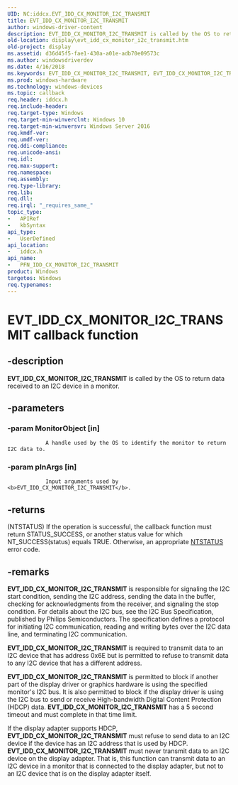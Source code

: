 ```yaml
---
UID: NC:iddcx.EVT_IDD_CX_MONITOR_I2C_TRANSMIT
title: EVT_IDD_CX_MONITOR_I2C_TRANSMIT
author: windows-driver-content
description: EVT_IDD_CX_MONITOR_I2C_TRANSMIT is called by the OS to return data received to an I2C device in a monitor.
old-location: display\evt_idd_cx_monitor_i2c_transmit.htm
old-project: display
ms.assetid: d36d45f5-fae1-430a-a01e-adb70e09573c
ms.author: windowsdriverdev
ms.date: 4/16/2018
ms.keywords: EVT_IDD_CX_MONITOR_I2C_TRANSMIT, EVT_IDD_CX_MONITOR_I2C_TRANSMIT callback, EvtIddCxMonitorI2cTransmit, EvtIddCxMonitorI2cTransmit callback function [Display Devices], PFN_IDD_CX_MONITOR_I2C_TRANSMIT, PFN_IDD_CX_MONITOR_I2C_TRANSMIT callback function pointer [Display Devices], display.evt_idd_cx_monitor_i2c_transmit, iddcx/EvtIddCxMonitorI2cTransmit
ms.prod: windows-hardware
ms.technology: windows-devices
ms.topic: callback
req.header: iddcx.h
req.include-header: 
req.target-type: Windows
req.target-min-winverclnt: Windows 10
req.target-min-winversvr: Windows Server 2016
req.kmdf-ver: 
req.umdf-ver: 
req.ddi-compliance: 
req.unicode-ansi: 
req.idl: 
req.max-support: 
req.namespace: 
req.assembly: 
req.type-library: 
req.lib: 
req.dll: 
req.irql: "_requires_same_"
topic_type:
-	APIRef
-	kbSyntax
api_type:
-	UserDefined
api_location:
-	iddcx.h
api_name:
-	PFN_IDD_CX_MONITOR_I2C_TRANSMIT
product: Windows
targetos: Windows
req.typenames: 
---
```


# EVT_IDD_CX_MONITOR_I2C_TRANSMIT callback function


## -description


<b>EVT_IDD_CX_MONITOR_I2C_TRANSMIT</b> is called by the OS to return data received to an I2C device in a monitor.


## -parameters




### -param MonitorObject [in]


                    
                A handle used by the OS to identify the monitor to return I2C data to.


### -param pInArgs [in]


                    
                Input arguments used by <b>EVT_IDD_CX_MONITOR_I2C_TRANSMIT</b>.


## -returns




(NTSTATUS) If the operation is successful, the callback function must return STATUS_SUCCESS, or another status value for which NT_SUCCESS(status) equals TRUE. Otherwise, an appropriate <a href="https://msdn.microsoft.com/7792201b-63bb-4db5-803d-2af02893d505">NTSTATUS</a> error code. 
                    




## -remarks



<b>EVT_IDD_CX_MONITOR_I2C_TRANSMIT</b> is responsible for signaling the I2C start condition, sending the I2C address, sending the data in the buffer, checking for acknowledgments from the receiver, and signaling the stop condition. For details about the I2C bus, see the I2C Bus Specification, published by Philips Semiconductors. The specification defines a protocol for initiating I2C communication, reading and writing bytes over the I2C data line, and terminating I2C
communication.


<b>EVT_IDD_CX_MONITOR_I2C_TRANSMIT</b> is required to transmit data to an I2C device that has address 0x6E but is permitted to refuse to transmit data to any I2C device that has a different address.


<b>EVT_IDD_CX_MONITOR_I2C_TRANSMIT</b> is permitted to block if another part of the display driver or graphics hardware is using the specified monitor's I2C bus. It is also permitted to block if the display driver is using the I2C bus to send or receive High-bandwidth Digital Content Protection (HDCP) data.
<b>EVT_IDD_CX_MONITOR_I2C_TRANSMIT</b> has a 5 second timeout and must complete in that time limit.

If the display adapter supports HDCP, <b>EVT_IDD_CX_MONITOR_I2C_TRANSMIT</b> must refuse to send data to an I2C device if the device has an I2C address that is used by HDCP.
<b>EVT_IDD_CX_MONITOR_I2C_TRANSMIT</b> must never transmit data to an I2C device on the display adapter. That is, this function can transmit data to an I2C device in a monitor that is connected to the display adapter, but not to an I2C device that is on the display adapter itself.



